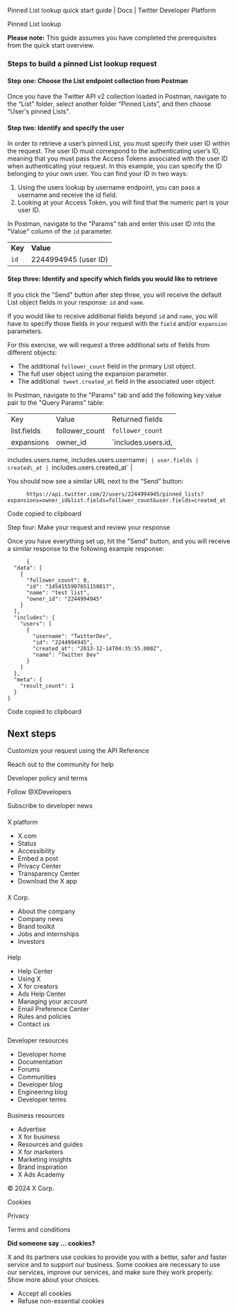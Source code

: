 
Pinned List lookup quick start guide | Docs | Twitter Developer Platform 

Pinned List lookup

**Please note:** This guide assumes you have completed the prerequisites from the quick start overview.

### Steps to build a pinned List lookup request

#### Step one: Choose the List endpoint collection from Postman

Once you have the Twitter API v2 collection loaded in Postman, navigate to the “List” folder, select another folder “Pinned Lists”, and then choose "User's pinned Lists".  

#### Step two: Identify and specify the user

In order to retrieve a user’s pinned List, you must specify their user ID within the request. The user ID must correspond to the authenticating user’s ID, meaning that you must pass the Access Tokens associated with the user ID when authenticating your request. In this example, you can specify the ID belonging to your own user. You can find your ID in two ways:

1. Using the users lookup by username endpoint, you can pass a username and receive the id field.
2. Looking at your Access Token, you will find that the numeric part is your user ID.

In Postman, navigate to the "Params" tab and enter this user ID into the "Value" column of the `id` parameter.

|  |  |
| --- | --- |
| **Key** | **Value** |
| `id` | 2244994945 (user ID) |

#### Step three: Identify and specify which fields you would like to retrieve

If you click the "Send" button after step three, you will receive the default List object fields in your response: `id` and `name`.

If you would like to receive additional fields beyond `id` and `name`, you will have to specify those fields in your request with the `field` and/or `expansion` parameters.

For this exercise, we will request a three additional sets of fields from different objects:

* The additional `follower_count` field in the primary List object.
* The full user object using the expansion parameter.
* The additional  `tweet.created_at` field in the associated user object.

In Postman, navigate to the "Params" tab and add the following key:value pair to the "Query Params" table:

|  |  |  |
| --- | --- | --- |
| Key | Value | Returned fields |
| list.fields | follower\_count |  `follower_count` |
| expansions | owner\_id |  `includes.users.id, 
 includes.users.name,
 includes.users.username` |
| user.fields | created\_at |  `includes.users.created_at` |

You should now see a similar URL next to the “Send” button:

```
      https://api.twitter.com/2/users/2244994945/pinned_lists?expansions=owner_id&list.fields=follower_count&user.fields=created_at
```

Code copied to clipboard

Step four: Make your request and review your response  

Once you have everything set up, hit the "Send" button, and you will receive a similar response to the following example response:

```
      {
  "data": [
    {
      "follower_count": 0,
      "id": "1454155907651158017",
      "name": "test list",
      "owner_id": "2244994945"
    }
  ],
  "includes": {
    "users": [
      {
        "username": "TwitterDev",
        "id": "2244994945",
        "created_at": "2013-12-14T04:35:55.000Z",
        "name": "Twitter Dev"
      }
    ]
  },
  "meta": {
    "result_count": 1
  }
}
```

Code copied to clipboard

Next steps
----------

Customize your request using the API Reference

Reach out to the community for help

Developer policy and terms

Follow @XDevelopers

Subscribe to developer news

#### 
 X platform

* X.com
* Status
* Accessibility
* Embed a post
* Privacy Center
* Transparency Center
* Download the X app

#### 
 X Corp.

* About the company
* Company news
* Brand toolkit
* Jobs and internships
* Investors

#### 
 Help

* Help Center
* Using X
* X for creators
* Ads Help Center
* Managing your account
* Email Preference Center
* Rules and policies
* Contact us

#### 
 Developer resources

* Developer home
* Documentation
* Forums
* Communities
* Developer blog
* Engineering blog
* Developer terms

#### 
 Business resources

* Advertise
* X for business
* Resources and guides
* X for marketers
* Marketing insights
* Brand inspiration
* X Ads Academy

 © 2024 X Corp.

Cookies

Privacy

Terms and conditions

**Did someone say … cookies?**  

 X and its partners use cookies to provide you with a better, safer and
 faster service and to support our business. Some cookies are necessary to use
 our services, improve our services, and make sure they work properly.
 Show more about your choices.

* Accept all cookies
* Refuse non-essential cookies